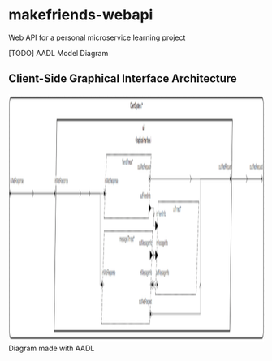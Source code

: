 # makefriends-webapi
Web API for a personal microservice learning project

[TODO] AADL Model Diagram

## Client-Side Graphical Interface Architecture

<img src="https://raw.githubusercontent.com/AbdullahRasheed/makefriends-webapi/main/client_aadl_diagram.PNG" width="2200" height="490">
Diagram made with AADL